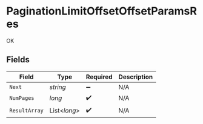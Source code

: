 # PaginationLimitOffsetOffsetParamsRes

OK


## Fields

| Field              | Type               | Required           | Description        |
| ------------------ | ------------------ | ------------------ | ------------------ |
| `Next`             | *string*           | :heavy_minus_sign: | N/A                |
| `NumPages`         | *long*             | :heavy_check_mark: | N/A                |
| `ResultArray`      | List<*long*>       | :heavy_check_mark: | N/A                |